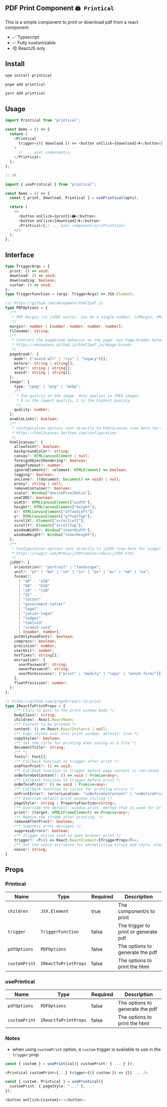 ## PDF Print Component `🖨️ Printical`

This is a simple component to print or download pdf from a react component.

- ✅ Typescript
- ✅ Fully customizable
- 😞 ReactJS only

## Install

```sh
npm install printical
```

```sh
pnpm add printical
```

```sh
yarn add printical
```

## Usage

```ts
import Printical from "printical";

const Demo = () => {
  return (
    <Printical
      trigger={({ download }) => <button onClick={download}>⏬</button>}
    >
      // ... your component/s
    </Printical>
  );
};

// OR

import { usePrintical } from "printical";

const Demo = () => {
  const { print, download, Printical } = usePrintical(opts);

  return (
    <>
      <button onClick={print}>🖨️</button>
      <button onClick={download}>⏬</button>
      <Printical>{// ... your component/s}</Printical>
    </>
  );
};
```

## Interface

```ts
type TriggerArgs = {
  print: () => void;
  download: () => void;
  downloading: boolean;
  custom: () => void;
};
type TriggerFunction = (args: TriggerArgs) => JSX.Element;

/// https://github.com/eKoopmans/html2pdf.js
type PDFOptions = {
  /**
   * PDF margin (in jsPDF units). Can be a single number, [vMargin, hMargin], or [top, left, bottom, right].
   */
  margin?: number | [number, number, number, number];
  filename?: string;
  /**
   * Controls the pagebreak behavior on the page. See Page-breaks below.
   * https://ekoopmans.github.io/html2pdf.js/#page-breaks
   */
  pagebreak?: {
    mode?: ("avoid-all" | "css" | "legacy")[];
    before?: string | string[];
    after?: string | string[];
    avoid?: string | string[];
  };
  image?: {
    type: "jpeg" | "png" | "webp";
    /**
     * The quality of the image. Only applies to JPEG images.
     * 0 is the lowest quality, 1 is the highest quality.
     */
    quality: number;
  };
  enableLinks?: boolean;
  /**
   * Configuration options sent directly to html2canvas (see here for usage).
   * https://html2canvas.hertzen.com/configuration
   */
  html2canvas?: {
    allowTaint?: boolean;
    backgroundColor?: string;
    canvas?: HTMLCanvasElement | null;
    foreignObjectRendering?: boolean;
    imageTimeout?: number;
    ignoreElements?: (element: HTMLElement) => boolean;
    logging?: boolean;
    onclone?: ((document: Document) => void) | null;
    proxy?: string | null;
    removeContainer?: boolean;
    scale?: Window["devicePixelRatio"];
    useCORS?: boolean;
    width?: HTMLCanvasElement["width"];
    height?: HTMLCanvasElement["height"];
    x?: HTMLCanvasElement["offsetLeft"];
    y?: HTMLCanvasElement["offsetTop"];
    scrollX?: Element["scrollLeft"];
    scrollY?: Element["scrollTop"];
    windowWidth?: Window["innerWidth"];
    windowHeight?: Window["innerHeight"];
  };
  /**
   * Configuration options sent directly to jsPDF (see here for usage)
   * https://rawgit.com/MrRio/jsPDF/master/docs/jsPDF.html
   */
  jsPDF?: {
    orientation?: "portrait" | "landscape";
    unit?: "pt" | "mm" | "cm" | "in" | "px" | "pc" | "em" | "ex";
    format?:
      | "a0" - "a10"
      | "b0" - "b10"
      | "c0" - "c10"
      | "d1"
      | "letter"
      | "government-letter"
      | "legal"
      | "junior-legal"
      | "ledger"
      | "tabloid"
      | "credit-card"
      | [number, number];
    putOnlyUsedFonts?: boolean;
    compress?: boolean;
    precision?: number;
    userUnit?: number;
    hotfixes?: string[];
    encryption?: {
      userPassword?: string;
      ownerPassword?: string;
      userPermissions?: ("print" | "modify" | "copy" | "annot-forms")[];
    };
    floatPrecision?: number;
  };
};

// https://github.com/gregnb/react-to-print
type IReactToPrintProps = {
    /** Class to pass to the print window body */
    bodyClass?: string;
    children?: React.ReactNode;
    /** Content to be printed */
    content: () => React.ReactInstance | null;
    /** Copy styles over into print window. default: true */
    copyStyles?: boolean;
    /** Set the title for printing when saving as a file */
    documentTitle?: string;
    /** */
    fonts?: Font[];
    /** Callback function to trigger after print */
    onAfterPrint?: () => void;
    /** Callback function to trigger before page content is retrieved for printing */
    onBeforeGetContent?: () => void | Promise<any>;
    /** Callback function to trigger before print */
    onBeforePrint?: () => void | Promise<any>;
    /** Callback function to listen for printing errors */
    onPrintError?: (errorLocation: "onBeforeGetContent" | "onBeforePrint" | "print", error: Error) => void;
    /** Override default print window styling */
    pageStyle?: string | PropertyFunction<string>;
    /** Override the default `window.print` method that is used for printing */
    print?: (target: HTMLIFrameElement) => Promise<any>;
    /** Remove the iframe after printing. */
    removeAfterPrint?: boolean;
    /** Suppress error messages */
    suppressErrors?: boolean;
    /** Trigger action used to open browser print */
    trigger?: <T>() => React.ReactElement<ITriggerProps<T>>;
    /** Set the nonce attribute for whitelisting script and style -elements for CSP (content security policy) */
    nonce?: string;
}

```

## Props

### Printical

| Name          | Type                 | Required | Description                          |
| ------------- | -------------------- | -------- | ------------------------------------ |
| `children`    | `JSX.Element`        | true     | The component/s to print             |
| `trigger`     | `TriggerFunction`    | false    | The trigger to print or generate pdf |
| `pdfOptions`  | `PDFOptions`         | false    | The options to generate the pdf      |
| `customPrint` | `IReactToPrintProps` | false    | The options to print the html        |

### usePrintical

| Name          | Type                 | Required | Description                     |
| ------------- | -------------------- | -------- | ------------------------------- |
| `pdfOptions`  | `PDFOptions`         | false    | The options to generate the pdf |
| `customPrint` | `IReactToPrintProps` | false    | The options to print the html   |

### Notes

- when using `customPrint` option, a `custom` trigger is available to use in the `trigger` prop

```ts
const { custom } = usePrintical({ customPrint: { ... } });

<Printical customPrint={...} trigger={({ custom }) => {}} ... />
```

```ts
const { custom, Printical } = usePrintical({
  customPrint: { pageStyle: "..." },
});

<button onClick={custom}>✨</button>;
```
